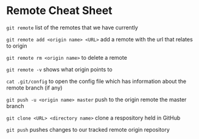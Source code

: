 # Remote Cheat Sheet

`git remote` list of the remotes that we have currently

`git remote add <origin name> <URL>`  add a remote with the url that relates to origin

`git remote rm <origin name>` to delete a remote

`git remote -v` shows what origin points to

`cat .git/config` to open the config file which has information about the remote branch (if any)

`git push -u <origin name> master` push to the origin remote the master branch

`git clone <URL> <directory name>` clone a respository held in GitHub

`git push` pushes changes to our tracked remote origin repository


